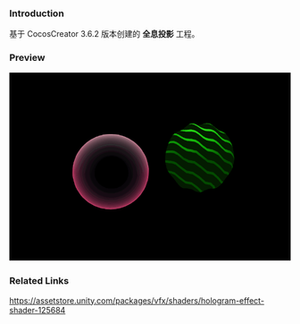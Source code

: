 ### Introduction
基于 CocosCreator 3.6.2 版本创建的 **全息投影** 工程。

### Preview
![image](../../../gif/202211/2022112301.gif)

### Related Links
https://assetstore.unity.com/packages/vfx/shaders/hologram-effect-shader-125684